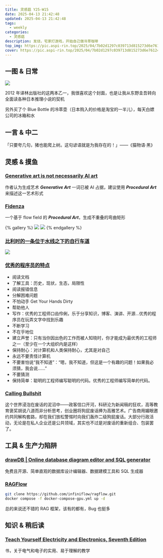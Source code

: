 ```yaml
---
title: 灵感菇 Y25-W15
date: 2025-04-13 21:42:48
updated: 2025-04-13 21:42:48
tags:
  - weekly
categories:
  - 灵感菇
description: 发烧，宅家打游戏，开始自己做冷萃咖啡
top_img: https://pic.aspi-rin.top/2025/04/7b02d1297c039713d815273d6e761249.jpg
cover: https://pic.aspi-rin.top/2025/04/7b02d1297c039713d815273d6e761249.jpg
---
```


## 一图 & 日常

![](https://www.notion.so/image/attachment%3A7eafbe76-e197-472a-b8d1-3252aa0b6714%3AFC4407E5-78C2-4043-92E4-217301389636.jpeg?table=block&id=1d4168a6-fd8d-8006-af05-efb3a15dff3e&t=1d4168a6-fd8d-8006-af05-efb3a15dff3e)

2012 年译林出版社的这两本乙一，我很喜欢这个封面，也是让我从东野圭吾转向全面读各种日本推理小说的契机

另外买了个 Blue Bottle 的冷萃壶（日本购入的价格是淘宝的一半儿），每天白嫖公司的冰箱和水

## 一言 & 中二

「只要夸几句，猪也能爬上树。这句谚语就是为我存在的！」——《猫物语·黑》

## 灵感 & 摸鱼

### [Generative art is not necessarily AI art](https://leanrada.com/notes/language-evolves-generative-art/)

作者认为生成艺术 ***Generative Art*** 一词已被 AI 占据，建议使用 ***Procedural Art*** 来描述这一艺术形式

### [Fidenza](https://www.tylerxhobbs.com/words/fidenza)

一个基于 flow field 的 ***Procedural Art***，生成不重叠的弯曲矩形

{% gallery %}
![](https://www.notion.so/image/attachment%3Aeb930f37-20f9-4b74-bb45-9e60da33cd37%3A35f8ed5a361f4178d0bc198befc69a9ab32944d0-1734x2080_(19202303).jpg?table=block&id=1d4168a6-fd8d-80ab-935b-c81eaba8f4e6&t=1d4168a6-fd8d-80ab-935b-c81eaba8f4e6)
![](https://www.notion.so/image/attachment%3A8b7d137d-9423-4817-981e-410f8763e69f%3Af20b37b89c0a6b3913335ab43eb72b032c777e6c-5000x6000_(19202304).jpg?table=block&id=1d4168a6-fd8d-8087-b1c5-dd7a8eef85a6&t=1d4168a6-fd8d-8087-b1c5-dd7a8eef85a6)
{% endgallery %}

### [比利时的一条位于水线之下的自行车道](https://www.visitlimburg.be/en/cycling-through-water)

![](https://pic.aspi-rin.top/2025/04/d5b54108889d348965a8f7f65739aab2.jpg)

### [优秀的程序员的特点](https://endler.dev/2025/best-programmers/)

- 阅读文档
- 了解工具：历史，现状，生态，局限性
- 阅读报错信息
- 分解困难问题
- 不怕动手 Get Your Hands Dirty
- 帮助他人
- 写作：优秀的工程师口齿伶俐，乐于分享知识，博客、演讲、开源…优秀的程序员在玩弄文字中找到乐趣
- 不断学习
- 不在乎地位
- 建立声誉：只有当你因出色的工作而被人知晓时，你才能成为最优秀的工程师之一（至少在一个大组织内是这样）
- 保持耐心：对计算机和人类保持耐心，尤其是对自己
- 永远不要责怪计算机
- 不要害怕说“我不知道”：“嗯，我不知道，但这是一个有趣的问题！如果我必须猜，我会说……”
- 不要猜测
- 保持简单：聪明的工程师编写聪明的代码。优秀的工程师编写简单的代码。

### [Calling Bullshit](https://callingbullshit.org/)

这个世界浸泡在废话的泥沼中——政客信口开河，科研沦为新闻稿的狂欢，高等教育褒奖胡说八道而非分析思考，创业圈将狗屁废话捧为高雅艺术。广告商用媚眼邀约共同解构套路，却在我们放松警惕时向我们轰炸二级狗屁废话。大部分行政活动，无论是在私人企业还是公共领域，其实也不过是对废话的重新组合、包装罢了。

## 工具 & 生产力陷阱

### [drawDB | Online database diagram editor and SQL generator](https://www.drawdb.app/)

免费且开源、简单直观的数据库设计编辑器、数据建模工具和 SQL 生成器

### [RAGFlow](https://github.com/infiniflow/ragflow)

```bash
git clone https://github.com/infiniflow/ragflow.git
docker compose -f docker-compose-gpu.yml up -d
```

总的来说还不错的 RAG 框架，该有的都有，Bug 也挺多

## 知识 & 稍后读

### [Teach Yourself Electricity and Electronics, Seventh Edition](https://www.amazon.com/Teach-Yourself-Electricity-Electronics-Seventh/dp/126444138X)

书，关于电气和电子的实用、易于理解的教学